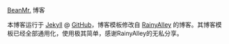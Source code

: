 [BeanMr.](http://blog.beanmr.com) 博客

本博客运行于 [Jekyll](http://jekyllrb.com) @ [GitHub](http://github.com/beanmr/beanmr.github.com)，博客模板修改自 [RainyAlley](http://blog.rainyalley.com/) 的博客。其博客模板已经全部通用化，使用极其简单，感谢RainyAlley的无私分享。
